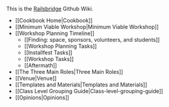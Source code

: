 This is the [Railsbridge](http://railsbridge.org) Github Wiki.
* [[Cookbook Home|Cookbook]]
* [[Minimum Viable Workshop|Minimum Viable Workshop]]
* [[Workshop Planning Timeline]]
  * [[Finding: space, sponsors, volunteers, and students]] 
  * [[Workshop Planning Tasks]]
  * [[Installfest Tasks]]
  * [[Workshop Tasks]]
  * [[Aftermath]]
* [[The Three Main Roles|Three Main Roles]]
* [[Venue|Venue]]
* [[Templates and Materials|Templates and Materials]]
* [[Class Level Grouping Guide|Class-level-grouping-guide]]
* [[Opinions|Opinions]]